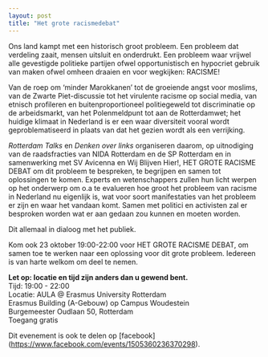 ```yaml
---
layout: post
title: "Het grote racismedebat"
---
```


Ons land kampt met een historisch groot probleem. Een probleem dat verdeling
zaait, mensen uitsluit en onderdrukt. Een probleem waar vrijwel alle gevestigde
politieke partijen ofwel opportunistisch en hypocriet gebruik van maken ofwel
omheen draaien en voor wegkijken: RACISME!

Van de roep om ‘minder Marokkanen’ tot de groeiende angst voor moslims, van de
Zwarte Piet-discussie tot het virulente racisme op social media, van etnisch
profileren en buitenproportioneel politiegeweld tot discriminatie op de
arbeidsmarkt, van het Polenmeldpunt tot aan de Rotterdamwet; het huidige
klimaat in Nederland is er een waar diversiteit vooral wordt geproblematiseerd
in plaats van dat het gezien wordt als een verrijking.

*Rotterdam Talks* en *Denken over links* organiseren daarom, op uitnodiging van de
raadsfracties van NIDA Rotterdam en de SP Rotterdam en in samenwerking met SV
Avicenna en Wij Blijven Hier!, HET GROTE RACISME DEBAT om dit probleem te
bespreken, te begrijpen en samen tot oplossingen te komen. Experts en
wetenschappers zullen hun licht werpen op het onderwerp om o.a te evalueren hoe
groot het probleem van racisme in Nederland nu eigenlijk is, wat voor soort
manifestaties van het probleem er zijn en waar het vandaan komt. Samen met
politici en activisten zal er besproken worden wat er aan gedaan zou kunnen en
moeten worden. 

Dit allemaal in dialoog met het publiek.

Kom ook 23 oktober 19:00-22:00 voor HET GROTE RACISME DEBAT, om samen toe te
werken naar een oplossing voor dit grote probleem. Iedereen is van harte welkom
om deel te nemen.

**Let op: locatie en tijd zijn anders dan u gewend bent.**  
Tijd: 19:00 - 22:00  
Locatie: AULA @ Erasmus University Rotterdam  
Erasmus Building (A-Gebouw) op Campus Woudestein  
Burgemeester Oudlaan 50, Rotterdam  
Toegang gratis

Dit evenement is ook te delen op [facebook] (https://www.facebook.com/events/1505360236370298).
